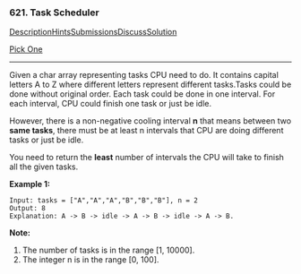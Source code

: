 ### 621. Task Scheduler

[Description](https://leetcode.com/problems/task-scheduler/description/)[Hints](https://leetcode.com/problems/task-scheduler/hints/)[Submissions](https://leetcode.com/problems/task-scheduler/submissions/)[Discuss](https://leetcode.com/problems/task-scheduler/discuss/)[Solution](https://leetcode.com/problems/task-scheduler/solution/)

[Pick One](https://leetcode.com/problems/random-one-question/)

------

Given a char array representing tasks CPU need to do. It contains capital letters A to Z where different letters represent different tasks.Tasks could be done without original order. Each task could be done in one interval. For each interval, CPU could finish one task or just be idle.

However, there is a non-negative cooling interval **n** that means between two **same tasks**, there must be at least n intervals that CPU are doing different tasks or just be idle.

You need to return the **least** number of intervals the CPU will take to finish all the given tasks.

**Example 1:**

```
Input: tasks = ["A","A","A","B","B","B"], n = 2
Output: 8
Explanation: A -> B -> idle -> A -> B -> idle -> A -> B.
```

**Note:**

1. The number of tasks is in the range [1, 10000].
2. The integer n is in the range [0, 100].